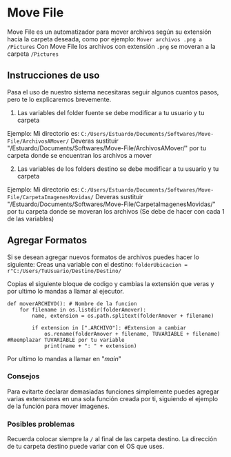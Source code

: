 # Move File
Move File es un automatizador para mover archivos según su extensión hacia la carpeta deseada, como por ejemplo:
`Mover archivos .png a /Pictures`
Con Move File los archivos con extensión `.png`  se moveran a la carpeta `/Pictures`

## Instrucciones de uso
Pasa el uso de nuestro sistema necesitaras seguir algunos cuantos pasos, pero te lo explicaremos brevemente.

1. Las variables del folder fuente se debe modificar a tu usuario y tu carpeta

Ejemplo: 
Mi directorio es: 
`C:/Users/Estuardo/Documents/Softwares/Move-File/ArchivosAMover/`
Deveras sustituir "/Estuardo/Documents/Softwares/Move-File/ArchivosAMover/" por tu carpeta donde se encuentran los archivos a mover

2. Las variables de los folders destino se debe modificar a tu usuario y tu carpeta

Ejemplo: 
Mi directorio es: 
`C:/Users/Estuardo/Documents/Softwares/Move-File/CarpetaImagenesMovidas/`
Deveras sustituir "/Estuardo/Documents/Softwares/Move-File/CarpetaImagenesMovidas/" por tu carpeta donde se moveran los archivos (Se debe de hacer con cada 1 de las variables)

## Agregar Formatos
Si se desean agregar nuevos formatos de archivos puedes hacer lo siguiente:
Creas una variable con el destino:
`folderUbicacion = r"C:/Users/TuUsuario/Destino/Destino/`

Copias el siguiente bloque de codigo y cambias la extensión que veras y por ultimo lo mandas a llamar al ejecutor.

    def moverARCHIVO(): # Nombre de la funcion
        for filename in os.listdir(folderAmover):
            name, extension = os.path.splitext(folderAmover + filename)
            
            if extension in [".ARCHIVO"]: #Extension a cambiar
                os.rename(folderAmover + filename, TUVARIABLE + filename) #Reemplazar TUVARIABLE por tu variable
                print(name + ": " + extension)

Por ultimo lo mandas a llamar en "_main_"

### Consejos
Para evitarte declarar demasiadas funciones simplemente puedes agregar varias extensiones en una sola función creada por ti, siguiendo el ejemplo de la función para mover imagenes.

### Posibles problemas
Recuerda colocar siempre la `/` al final de las carpeta destino.
La dirección de tu carpeta destino puede variar con el OS que uses.